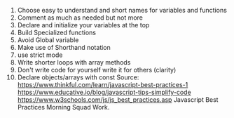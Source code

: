 1. Choose easy to understand and short names for variables and functions
2. Comment as much as needed but not more
3. Declare and initialize your variables at the top
4. Build Specialized functions
5. Avoid Global variable
6. Make use of Shorthand notation
7. use strict mode
8. Write shorter loops with array methods
9. Don't write code for yourself write it for others (clarity)
10. Declare objects/arrays with const
Source: https://www.thinkful.com/learn/javascript-best-practices-1
https://www.educative.io/blog/javascript-tips-simplify-code
https://www.w3schools.com/js/js_best_practices.asp
Javascript Best Practices Morning Squad Work.